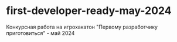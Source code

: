 # first-developer-ready-may-2024
Конкурсная работа на игрохакатон "Первому разработчику приготовиться" - май 2024
